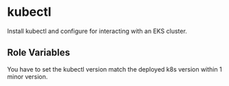 kubectl
=========

Install kubectl and configure for interacting with an EKS cluster.

Role Variables
--------------

You have to set the kubectl version match the deployed k8s version within 1
minor version.
